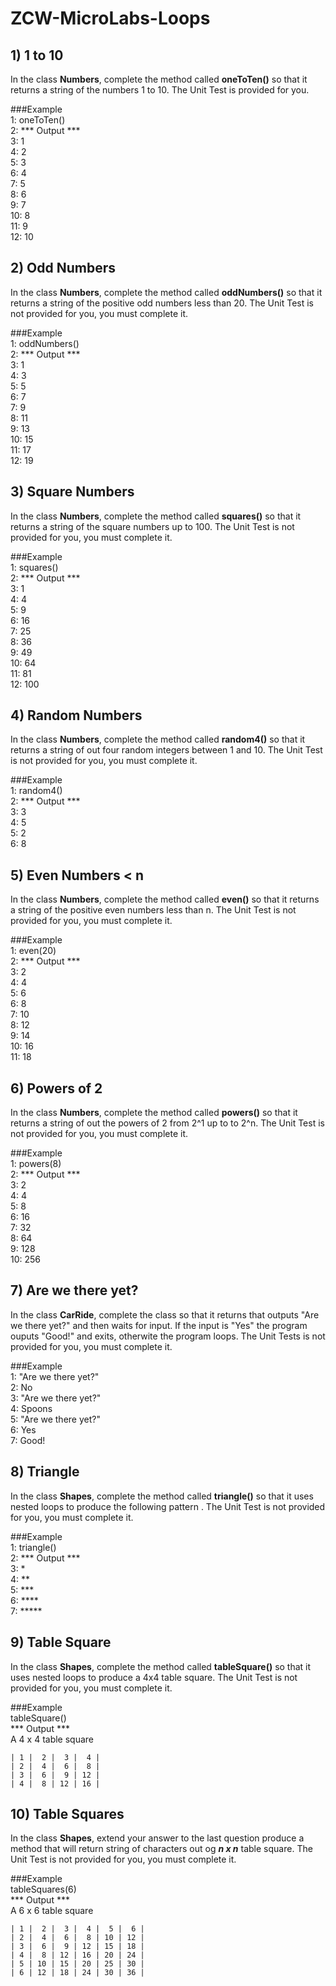 # ZCW-MicroLabs-Loops

## 1) 1 to 10
In the class **Numbers**, complete the method called **oneToTen()** so that it returns a string of the numbers 1 to 10. The Unit Test is provided for you.

###Example<br>
1: oneToTen()<br>
2: *** Output ***<br>
3: 1<br>
4: 2<br>
5: 3<br>
6: 4<br>
7: 5<br>
8: 6<br>
9: 7<br>
10: 8<br>
11: 9<br>
12: 10<br>

## 2) Odd Numbers
In the class **Numbers**, complete the method called **oddNumbers()** so that it returns a string of the positive odd numbers less than 20. The Unit Test is not provided for you, you must complete it.

###Example<br>
1: oddNumbers()<br>
2: *** Output *** <br>
3: 1<br>
4: 3<br>
5: 5<br>
6: 7<br>
7: 9<br>
8: 11<br>
9: 13<br>
10: 15<br>
11: 17<br>
12: 19<br>

## 3) Square Numbers
In the class **Numbers**, complete the method called **squares()** so that it returns a string of the square numbers up to 100. The Unit Test is not provided for you, you must complete it.

###Example<br>
1: squares()<br>
2: *** Output *** <br>
3: 1<br>
4: 4<br>
5: 9<br>
6: 16<br>
7: 25<br>
8: 36<br>
9: 49<br>
10: 64<br>
11: 81<br>
12: 100<br>

## 4) Random Numbers
In the class **Numbers**, complete the method called **random4()** so that it returns a string of out four random integers between 1 and 10. The Unit Test is not provided for you, you must complete it.

###Example<br>
1: random4()<br>
2: *** Output *** <br>
3: 3<br>
4: 5<br>
5: 2<br>
6: 8<br>

## 5) Even Numbers < n

In the class **Numbers**, complete the method called **even()** so that it returns a string of the positive even numbers less than n. The Unit Test is not provided for you, you must complete it.

###Example<br>
1: even(20)<br>
2: *** Output *** <br>
3: 2<br>
4: 4<br>
5: 6<br>
6: 8<br>
7: 10<br>
8: 12<br>
9: 14<br>
10: 16<br>
11: 18<br>

## 6) Powers of 2

In the class **Numbers**, complete the method called **powers()** so that it returns a string of out the powers of 2 from 2^1 up to to 2^n. The Unit Test is not provided for you, you must complete it.

###Example<br>
1: powers(8)<br>
2: *** Output *** <br>
3: 2<br>
4: 4<br>
5: 8<br>
6: 16<br>
7: 32<br>
8: 64<br>
9: 128<br>
10: 256<br>

## 7) Are we there yet?

In the class **CarRide**, complete the class so that it returns that outputs "Are we there yet?" and then waits for input. If the input is "Yes" the program ouputs "Good!" and exits, otherwite the program loops. The Unit Tests is not provided for you, you must complete it.

###Example<br>
1: "Are we there yet?"<br>
2: No<br>
3: "Are we there yet?"<br>
4: Spoons<br>
5: "Are we there yet?"<br>
6: Yes<br>
7: Good!<br>

## 8) Triangle

In the class **Shapes**, complete the method called **triangle()** so that it uses nested loops to produce the following pattern . The Unit Test is not provided for you, you must complete it.

###Example<br>
1: triangle()<br>
2: *** Output *** <br>
3: * <br>
4: ** <br>
5: *** <br>
6: **** <br>
7: ***** <br>

## 9) Table Square

In the class **Shapes**, complete the method called **tableSquare()** so that it uses nested loops to produce a 4x4 table square. The Unit Test is not provided for you, you must complete it.

###Example<br>
tableSquare()<br>
*** Output *** <br>
A 4 x 4 table square<br>

 ```
 | 1 |  2 |  3 |  4 |
 | 2 |  4 |  6 |  8 |
 | 3 |  6 |  9 | 12 |
 | 4 |  8 | 12 | 16 |
 
 ```

## 10) Table Squares

In the class **Shapes**, extend your answer to the last question produce a method that will return string of characters out og ***n x n*** table square. The Unit Test is not provided for you, you must complete it.

###Example<br>
 tableSquares(6)<br>
 *** Output *** <br>
 A 6 x 6 table square<br>
 
 ```
 | 1 |  2 |  3 |  4 |  5 |  6 |
 | 2 |  4 |  6 |  8 | 10 | 12 |
 | 3 |  6 |  9 | 12 | 15 | 18 |
 | 4 |  8 | 12 | 16 | 20 | 24 |
 | 5 | 10 | 15 | 20 | 25 | 30 |
 | 6 | 12 | 18 | 24 | 30 | 36 |
 ```
 
